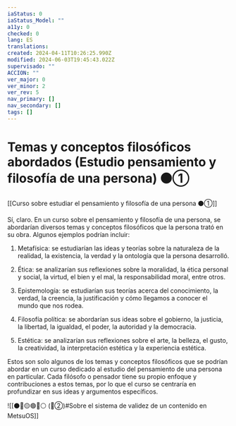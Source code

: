 ```yaml
---
iaStatus: 0
iaStatus_Model: ""
a11y: 0
checked: 0
lang: ES
translations: 
created: 2024-04-11T10:26:25.990Z
modified: 2024-06-03T19:45:43.022Z
supervisado: ""
ACCION: ""
ver_major: 0
ver_minor: 2
ver_rev: 5
nav_primary: []
nav_secondary: []
tags: []
---
```

# Temas y conceptos filosóficos abordados (Estudio pensamiento y filosofía de una persona) ⚫①

[[Curso sobre estudiar el pensamiento y filosofía de una persona ⚫①]]

Sí, claro. En un curso sobre el pensamiento y filosofía de una persona, se abordarían diversos temas y conceptos filosóficos que la persona trató en su obra. Algunos ejemplos podrían incluir:

1. Metafísica: se estudiarían las ideas y teorías sobre la naturaleza de la realidad, la existencia, la verdad y la ontología que la persona desarrolló.

2. Ética: se analizarían sus reflexiones sobre la moralidad, la ética personal y social, la virtud, el bien y el mal, la responsabilidad moral, entre otros.

3. Epistemología: se estudiarían sus teorías acerca del conocimiento, la verdad, la creencia, la justificación y cómo llegamos a conocer el mundo que nos rodea.

4. Filosofía política: se abordarían sus ideas sobre el gobierno, la justicia, la libertad, la igualdad, el poder, la autoridad y la democracia.

5. Estética: se analizarían sus reflexiones sobre el arte, la belleza, el gusto, la creatividad, la interpretación estética y la experiencia estética.

Estos son solo algunos de los temas y conceptos filosóficos que se podrían abordar en un curso dedicado al estudio del pensamiento de una persona en particular. Cada filósofo o pensador tiene su propio enfoque y contribuciones a estos temas, por lo que el curso se centraría en profundizar en sus ideas y argumentos específicos.

![[⚫🔴🟡🟢🔵⚪ (🔴②)#Sobre el sistema de validez de un contenido en MetsuOS]]